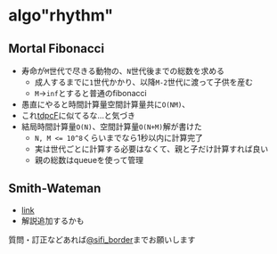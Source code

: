 # algo"rhythm"

## Mortal Fibonacci
- 寿命が`M`世代で尽きる動物の、`N`世代後までの総数を求める
  - 成人するまでに`1`世代かかり、以降`M-2`世代に渡って子供を産む
  - `M`->`inf`とすると普通のfibonacci
- 愚直にやると時間計算量空間計算量共に`O(NM)`、
- これ[tdpcF](https://tdpc.contest.atcoder.jp/tasks/tdpc_semiexp)に似てるな...と気づき
- 結局時間計算量`O(N)`、空間計算量`O(N+M)`解が書けた
  - `N, M <= 10^8`くらいまでなら1秒以内に計算完了
  - 実は世代ごとに計算する必要はなくて、親と子だけ計算すれば良い
  - 親の総数はqueueを使って管理

## Smith-Wateman
- [link](https://en.wikipedia.org/wiki/Smith–Waterman_algorithm)
- 解説追加するかも

質問・訂正などあれば[@sifi_border](https://twitter.com/sifi_border)までお願いします

